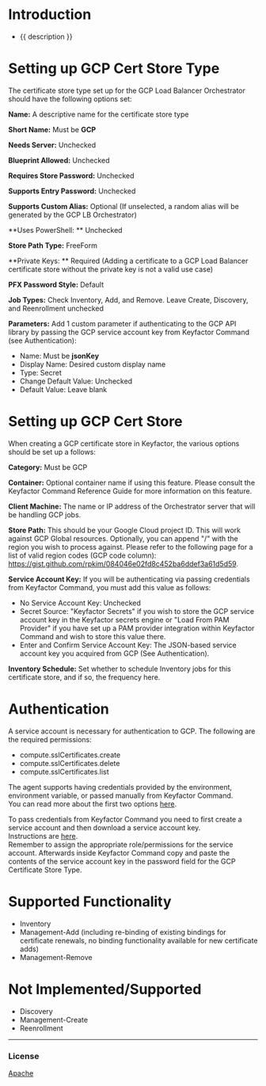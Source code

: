 # Introduction 
- {{ description }}

# Setting up GCP Cert Store Type
The certificate store type set up for the GCP Load Balancer Orchestrator should have the following options set:

**Name:** A descriptive name for the certificate store type

**Short Name:** Must be **GCP**

**Needs Server:** Unchecked

**Blueprint Allowed:** Unchecked

**Requires Store Password:** Unchecked

**Supports Entry Password:** Unchecked

**Supports Custom Alias:** Optional (If unselected, a random alias will be generated by the GCP LB Orchestrator)

**Uses PowerShell: ** Unchecked

**Store Path Type:** FreeForm

**Private Keys: ** Required (Adding a certificate to a GCP Load Balancer certificate store without the private key is not a valid use case)

**PFX Password Style:** Default

**Job Types:** Check Inventory, Add, and Remove.  Leave Create, Discovery, and Reenrollment unchecked

**Parameters:** Add 1 custom parameter if authenticating to the GCP API library by passing the GCP service account key from Keyfactor Command (see Authentication):

- Name: Must be **jsonKey**
- Display Name: Desired custom display name
- Type: Secret
- Change Default Value: Unchecked
- Default Value: Leave blank



# Setting up GCP Cert Store
When creating a GCP certificate store in Keyfactor, the various options should be set up a follows:

**Category:** Must be GCP

**Container:** Optional container name if using this feature.  Please consult the Keyfactor Command Reference Guide for more information on this feature.

**Client Machine:** The name or IP address of the Orchestrator server that will be handling GCP jobs.

**Store Path:** This should be your Google Cloud project ID.  This will work against GCP Global resources.  Optionally, you can append "/" with the region you wish to process against.  Please refer to the following page for a list of valid region codes (GCP code column): https://gist.github.com/rpkim/084046e02fd8c452ba6ddef3a61d5d59.

**Service Account Key:** If you will be authenticating via passing credentials from Keyfactor Command, you must add this value as follows:
- No Service Account Key: Unchecked
- Secret Source: "Keyfactor Secrets" if you wish to store the GCP service account key in the Keyfactor secrets engine or "Load From PAM Provider" if you have set up a PAM provider integration within Keyfactor Command and wish to store this value there.
- Enter and Confirm Service Account Key: The JSON-based service account key you acquired from GCP (See Authentication).

**Inventory Schedule:** Set whether to schedule Inventory jobs for this certificate store, and if so, the frequency here.


# Authentication
A service account is necessary for authentication to GCP.  The following are the required permissions:
- compute.sslCertificates.create
- compute.sslCertificates.delete
- compute.sslCertificates.list

The agent supports having credentials provided by the environment, environment variable, or passed manually from Keyfactor Command.  
You can read more about the first two options [here](https://cloud.google.com/docs/authentication/production#automatically).

To pass credentials from Keyfactor Command you need to first create a service account and then download a service account key.  
Instructions are [here](https://cloud.google.com/docs/authentication/production#manually).  
Remember to assign the appropriate role/permissions for the service account.
Afterwards inside Keyfactor Command copy and paste the contents of the service account key in the password field for the GCP Certificate Store Type.

# Supported Functionality
- Inventory
- Management-Add (including re-binding of existing bindings for certificate renewals, no binding functionality available for new certificate adds)
- Management-Remove

# Not Implemented/Supported
- Discovery
- Management-Create
- Reenrollment

***

### License
[Apache](https://apache.org/licenses/LICENSE-2.0)
